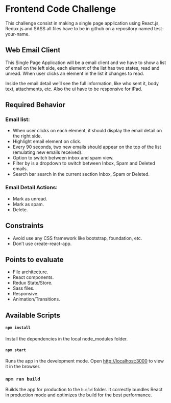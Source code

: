 # Frontend Code Challenge

This challenge consist in making a single page application using  React.js, Redux.js and SASS all files have to be in github on a repository named test-your-name.

## Web Email Client

This Single Page Application will be a email client and we have to show a list of email on the left side, each element of the list has two states, read and unread. When user clicks an element in the list it changes to read.

Inside the email detail we’ll see the full information, like who sent it, body text, attachments, etc. Also the ui have to be responsive for iPad.

## Required Behavior

### Email list:

- When user clicks on each element, it should display the email detail on the right side.
- Highlight email element on click.
- Every 90 seconds, two new emails should appear on the top of the list (emulating new emails received).
- Option to switch between inbox and spam view.
- Filter by is a dropdown to switch between Inbox, Spam and Deleted emails.
- Search bar search in the current section Inbox, Spam or Deleted.

### Email Detail Actions:

- Mark as unread.
- Mark as spam.
- Delete.

## Constraints

- Avoid use any CSS framework like bootstrap, foundation, etc.
- Don’t use create-react-app.

## Points to evaluate

- File architecture.
- React components.
- Redux State/Store.
- Sass files.
- Responsive.
- Animation/Transitions.

## Available Scripts

#### `npm install`

Install the dependencies in the local node_modules folder.

#### `npm start`

Runs the app in the development mode.
Open [http://localhost:3000](http://localhost:3000) to view it in the browser.

### `npm run build`

Builds the app for production to the `build` folder.
It correctly bundles React in production mode and optimizes the build for the best performance.
